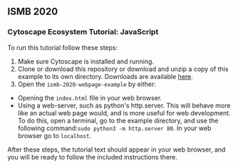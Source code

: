 ## ISMB 2020

### Cytoscape Ecosystem Tutorial: JavaScript

To run this tutorial follow these steps:

1. Make sure Cytoscape is installed and running.
2. Clone or download this repository or download and unzip a copy of this example to its own directory. Downloads are available [here](https://github.com/cytoscape/ismb2020/tree/master/JavaScript/dist).
3. Open the `ismb-2020-webpage-example` by either:
  - Opening the `index.html` file in your web browser.
  - Using a web-server, such as python's http.server. This will behave more like an actual web page would, and is more useful for web development. To do this, open a terminal, go to the example directory, and use the following command:`sudo python3 -m http.server 80`. In your web browser go to `localhost`. 

After these steps, the tutorial text should appear in your web browser, and you will be ready to follow the included instructions there.
